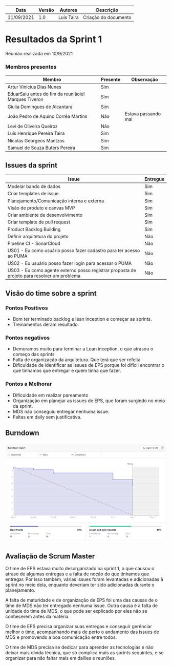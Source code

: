 | Data | Versão | Autores | Descrição |
|--|--|--|--|
| 11/09/2021 | 1.0 | Luís Taira | Criação do documento |

# Resultados da Sprint 1
Reunião realizada em 10/9/2021

### Membros presentes
| Membro | Presente | Observação |
|--|--|--|
|Artur Vinicius Dias Nunes| Sim |  |
|EduarSaiu antes do fim da reuniãoiel Marques Tiveron| Sim |  |
|Giulia Domingues de Alcantara| Sim |  |
|João Pedro de Aquino Corrêa Martins| Não | Estava passando mal |
|Levi de Oliveira Queiroz| Não |  |
|Luís Henrique Pereira Taira| Sim |  |
|Nicolas Georgeos Mantzos| Sim |  |
|Samuel de Souza Buters Pereira| Sim |  |

## Issues da sprint 

| Issue | Entregue |
| -- | -- |
| Modelar bando de dados  | Sim |
| Criar templates de issue | Sim |
| Planejamento/Comunicação interna e externa | Sim |
| Visão de produto e canvas MVP | Sim |
| Criar ambiente de desenvolvimento | Sim |
| Criar template de pull request | Sim |
| Product Backlog Building | Sim |
| Definir arquitetura do projeto | Não |
| Pipeline CI - SonarCloud | Não |
| US01 - Eu como usuário posso fazer cadastro para ter acesso ao PUMA | Não |
| US02 - Eu usuário posso fazer login para acessar o PUMA | Não |
| US03 - Eu como agente externo posso registrar proposta de projeto para resolver um problema | Não |

## Visão do time sobre a sprint
### Pontos Positivos
* Bom ter terminado backlog e lean inception e começar as sprints.
* Treinamentos deram resultado.

### Pontos negativos
* Demoramos muito para terminar a Lean inception, o que atrasou o começo das sprints
* Falta de organização da arquitetura. Que terá que ser refeita
* Dificuldade de identificar as issues de EPS porque foi difícil encontrar o que tinhamos que entregar e quem tinha que fazer.

### Pontos a Melhorar
* Dificuldade em realizar pareamento
* Organização em planejar as issues de EPS, que foram surgindo no meio da sprint.
* MDS não conseguiu entregar nenhuma issue.
* Faltas em daily sem justificativa.

## Burndown
![](../assets/burndown/burndown-sprint-1.png)

## Avaliação de Scrum Master

O time de EPS estava muito desorganizado na sprint 1, o que causou o atraso de algumas entregas e a falta de noção do que tinhamos que entregar. Por isso também, várias issues foram levantadas e adicionadas à sprint no meio dela, enquanto deveriam ter sido adicionadas durante o planejamento.

A falta de maturidade e de organização de EPS foi uma das causas de o time de MDS não ter entregado nenhuma issue. Outra causa é a falta de unidade do time de MDS, o que pode ser explicado por eles não se conhecerem antes da matéria.

O time de EPS precisa organizar suas entregas e conseguir gerênciar melhor o time, acompanhando mais de perto o andamento das issues de MDS e promovendo a boa comunicação entre todos.

O time de MDS precisa se dedicar para aprender as tecnologias e não deixar mais dívida técnica, que só complica mais as sprints sequintes, e se organizar para não faltar mais em dailies e reuniões.